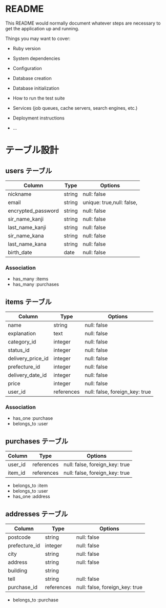 # README

This README would normally document whatever steps are necessary to get the
application up and running.

Things you may want to cover:

* Ruby version

* System dependencies

* Configuration

* Database creation

* Database initialization

* How to run the test suite

* Services (job queues, cache servers, search engines, etc.)

* Deployment instructions

* ...


# テーブル設計

## users テーブル

| Column             | Type   | Options     |
| ------------------ | ------ | ----------- |
| nickname           | string | null: false |
| email              | string |unique: true,null: false, |
| encrypted_password | string | null: false |
| sir_name_kanji     | string | null: false |
| last_name_kanji    | string | null: false |
| sir_name_kana      | string | null: false |
| last_name_kana     | string | null: false |
| birth_date         | date   | null: false |


### Association

- has_many :items
- has_many :purchases


## items テーブル

| Column            | Type   | Options     |
| --------------    | ------ | ----------- |
| name              | string | null: false |
| explanation       | text   | null: false |
| category_id       | integer| null: false |
| status_id         | integer| null: false |
| delivery_price_id | integer| null: false |
| prefecture_id     | integer| null: false |
| delivery_date_id  | integer| null: false |
| price             | integer| null: false |
| user_id           | references | null: false, foreign_key: true |


### Association

- has_one    :purchase
- belongs_to :user


## purchases テーブル
| Column     | Type       | Options                        |
| ---------- | ------     | ------------------------------ |
| user_id    | references | null: false, foreign_key: true |
| item_id    | references | null: false, foreign_key: true |

- belongs_to :item
- belongs_to :user
- has_one    :address


## addresses テーブル

| Column        | Type       | Options     |
| -------       | ---------- | ----------- |
| postcode      | string     | null: false |
| prefecture_id | integer    | null: false |
| city          | string     | null: false |
| address       | string     | null: false |
| building      | string     |             |
| tell          | string     | null: false |
| purchase_id   | references | null: false, foreign_key: true |

- belongs_to :purchase
